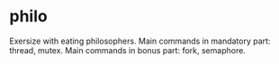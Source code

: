# philo
Exersize with eating philosophers.
Main commands in mandatory part: thread, mutex.
Main commands in bonus part: fork, semaphore.
